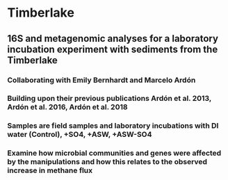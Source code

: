 # Timberlake
## 16S and metagenomic analyses for a laboratory incubation experiment with sediments from the Timberlake
### Collaborating with Emily Bernhardt and Marcelo Ardón
### Building upon their previous publications Ardón et al. 2013, Ardón et al. 2016, Ardón et al. 2018
### Samples are field samples and laboratory incubations with DI water (Control), +SO4, +ASW, +ASW-SO4
### Examine how microbial communities and genes were affected by the manipulations and how this relates to the observed increase in methane flux
